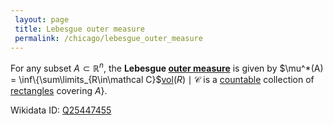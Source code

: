 ```yaml
---
 layout: page
 title: Lebesgue outer measure
 permalink: /chicago/lebesgue_outer_measure
---
```

For any subset $A \subset\mathbb R^n$, the **Lebesgue [outer measure](https://mathgloss.github.io/MathGloss/outer_measure)** is given by $\mu^*(A) = \inf\{\sum\limits_{R\in\mathcal C}$[vol](https://mathgloss.github.io/MathGloss/volume)$(R) \mid \mathcal C$ is a [countable](https://mathgloss.github.io/MathGloss/countable) collection of [rectangles](https://mathgloss.github.io/MathGloss/rectangle) covering $A\}$.

Wikidata ID: [Q25447455](https://www.wikidata.org/wiki/Q25447455)